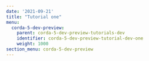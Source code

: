 ```yaml
---
date: '2021-09-21'
title: "Tutorial one"
menu:
  corda-5-dev-preview:
    parent: corda-5-dev-preview-tutorials-dev
    identifier: corda-5-dev-preview-tutorial-dev-one
    weight: 1000
section_menu: corda-5-dev-preview
---
```

